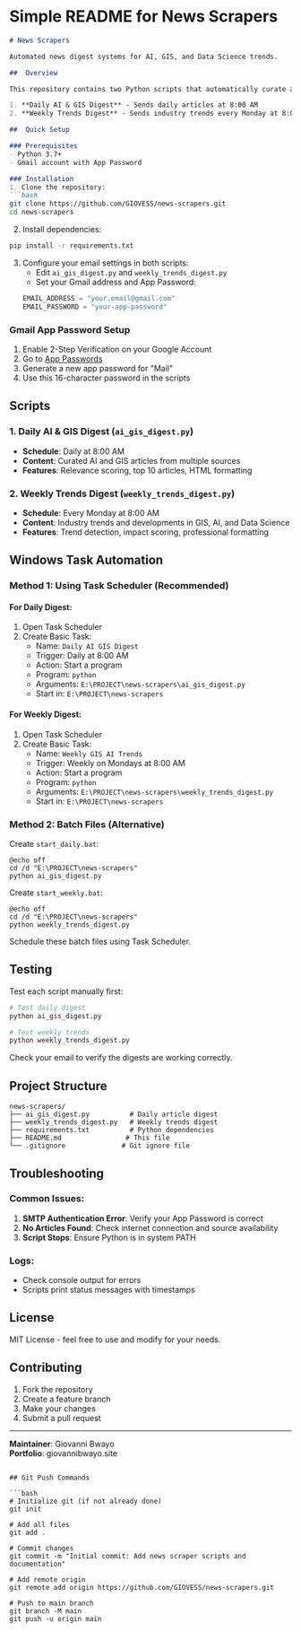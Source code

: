 # Simple README for News Scrapers

```markdown
# News Scrapers

Automated news digest systems for AI, GIS, and Data Science trends.

##  Overview

This repository contains two Python scripts that automatically curate and send email digests:

1. **Daily AI & GIS Digest** - Sends daily articles at 8:00 AM
2. **Weekly Trends Digest** - Sends industry trends every Monday at 8:00 AM

##  Quick Setup

### Prerequisites
- Python 3.7+
- Gmail account with App Password

### Installation
1. Clone the repository:
```bash
git clone https://github.com/GIOVESS/news-scrapers.git
cd news-scrapers
```

2. Install dependencies:
```bash
pip install -r requirements.txt
```

3. Configure your email settings in both scripts:
   - Edit `ai_gis_digest.py` and `weekly_trends_digest.py`
   - Set your Gmail address and App Password:
   ```python
   EMAIL_ADDRESS = "your.email@gmail.com"
   EMAIL_PASSWORD = "your-app-password"
   ```

### Gmail App Password Setup
1. Enable 2-Step Verification on your Google Account
2. Go to [App Passwords](https://myaccount.google.com/apppasswords)
3. Generate a new app password for "Mail"
4. Use this 16-character password in the scripts

##  Scripts

### 1. Daily AI & GIS Digest (`ai_gis_digest.py`)
- **Schedule**: Daily at 8:00 AM
- **Content**: Curated AI and GIS articles from multiple sources
- **Features**: Relevance scoring, top 10 articles, HTML formatting

### 2. Weekly Trends Digest (`weekly_trends_digest.py`) 
- **Schedule**: Every Monday at 8:00 AM
- **Content**: Industry trends and developments in GIS, AI, and Data Science
- **Features**: Trend detection, impact scoring, professional formatting

##  Windows Task Automation

### Method 1: Using Task Scheduler (Recommended)

#### For Daily Digest:
1. Open Task Scheduler
2. Create Basic Task:
   - Name: `Daily AI GIS Digest`
   - Trigger: Daily at 8:00 AM
   - Action: Start a program
   - Program: `python`
   - Arguments: `E:\PROJECT\news-scrapers\ai_gis_digest.py`
   - Start in: `E:\PROJECT\news-scrapers`

#### For Weekly Digest:
1. Open Task Scheduler  
2. Create Basic Task:
   - Name: `Weekly GIS AI Trends`
   - Trigger: Weekly on Mondays at 8:00 AM
   - Action: Start a program
   - Program: `python`
   - Arguments: `E:\PROJECT\news-scrapers\weekly_trends_digest.py`
   - Start in: `E:\PROJECT\news-scrapers`

### Method 2: Batch Files (Alternative)

Create `start_daily.bat`:
```batch
@echo off
cd /d "E:\PROJECT\news-scrapers"
python ai_gis_digest.py
```

Create `start_weekly.bat`:
```batch  
@echo off
cd /d "E:\PROJECT\news-scrapers"
python weekly_trends_digest.py
```

Schedule these batch files using Task Scheduler.

##  Testing

Test each script manually first:

```bash
# Test daily digest
python ai_gis_digest.py

# Test weekly trends  
python weekly_trends_digest.py
```

Check your email to verify the digests are working correctly.

##  Project Structure

```
news-scrapers/
├── ai_gis_digest.py          # Daily article digest
├── weekly_trends_digest.py   # Weekly trends digest  
├── requirements.txt          # Python dependencies
├── README.md                # This file
└── .gitignore              # Git ignore file
```

##  Troubleshooting

### Common Issues:
1. **SMTP Authentication Error**: Verify your App Password is correct
2. **No Articles Found**: Check internet connection and source availability
3. **Script Stops**: Ensure Python is in system PATH

### Logs:
- Check console output for errors
- Scripts print status messages with timestamps

##  License

MIT License - feel free to use and modify for your needs.

##  Contributing

1. Fork the repository
2. Create a feature branch
3. Make your changes
4. Submit a pull request

---

**Maintainer**: Giovanni Bwayo  
**Portfolio**: giovannibwayo.site
```

## Git Push Commands

```bash
# Initialize git (if not already done)
git init

# Add all files
git add .

# Commit changes
git commit -m "Initial commit: Add news scraper scripts and documentation"

# Add remote origin
git remote add origin https://github.com/GIOVESS/news-scrapers.git

# Push to main branch
git branch -M main
git push -u origin main
```


